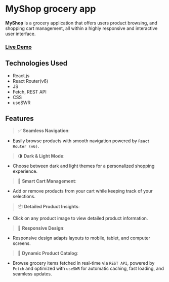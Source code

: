 # MyShop grocery app

**MyShop** is a grocery application that offers users product browsing, and shopping cart management, all within a highly responsive and interactive user interface.

### [Live Demo](https://my-shop-web.pages.dev/)

## Technologies Used

- React.js
- React Router(v6)
- JS
- Fetch, REST API
- CSS
- useSWR

## Features

> ✅ **Seamless Navigation**:

- Easily browse products with smooth navigation powered by `React Router (v6)`.

> 🌗 **Dark & Light Mode**:

- Choose between dark and light themes for a personalized shopping experience.

> 🛒 **Smart Cart Management**:

- Add or remove products from your cart while keeping track of your selections.

> 📦 **Detailed Product Insights**:

- Click on any product image to view detailed product information.

> 📱 **Responsive Design**:

- Responsive design adapts layouts to mobile, tablet, and computer screens.

> 🚀 **Dynamic Product Catalog**:

- Browse grocery items fetched in real-time via `REST API`, powered by `Fetch` and optimized with `useSWR` for automatic caching, fast loading, and seamless updates.
